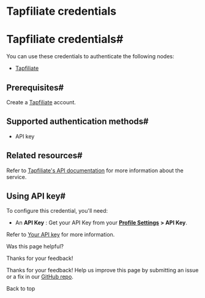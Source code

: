 # Tapfiliate credentials

[ ](https://github.com/n8n-io/n8n-docs/edit/main/docs/integrations/builtin/credentials/tapfiliate.md "Edit this page")

# Tapfiliate credentials#

You can use these credentials to authenticate the following nodes:

  * [Tapfiliate](../../app-nodes/n8n-nodes-base.tapfiliate/)



## Prerequisites#

Create a [Tapfiliate](https://tapfiliate.com/) account.

## Supported authentication methods#

  * API key



## Related resources#

Refer to [Tapfiliate's API documentation](https://tapfiliate.com/docs/rest/) for more information about the service.

## Using API key#

To configure this credential, you'll need:

  * An **API Key** : Get your API Key from your [**Profile Settings**](https://app.tapfiliate.com/a/profile/) **> API Key**.



Refer to [Your API key](https://support.tapfiliate.com/en/articles/1441950-your-api-key) for more information.

Was this page helpful? 

Thanks for your feedback! 

Thanks for your feedback! Help us improve this page by submitting an issue or a fix in our [GitHub repo](https://github.com/n8n-io/n8n-docs). 

Back to top 
